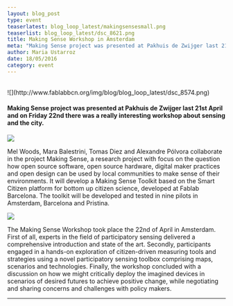 ```yaml
---
layout: blog_post
type: event
teaserlatest: blog_loop_latest/makingsensesmall.png
teaserlist: blog_loop_latest/dsc_8621.png
title: Making Sense Workshop in Amsterdam
meta: "Making Sense project was presented at Pakhuis de Zwijger last 21st April and on Friday 22nd there was a really interesting workshop about sensing and the city."
author: Maria Ustarroz
date: 18/05/2016
category: event
---
```



<br>
![](http://www.fablabbcn.org/img/blog/blog_loop_latest/dsc_8574.png)

#### Making Sense project was presented at Pakhuis de Zwijger last 21st April and on Friday 22nd there was a really interesting workshop about sensing and the city.

![](http://www.fablabbcn.org/img/blog/blog_loop_latest/dsc_8621.png)

Mel Woods, Mara Balestrini, Tomas Diez and Alexandre P&oacute;lvora collaborate in the project Making Sense, a research project with focus on the question how open source software, open source hardware, digital maker practices and open design can be used by local communities to make sense of their environments. It will develop a Making Sense Toolkit based on the Smart Citizen platform for bottom up citizen science, developed at Fablab Barcelona. The toolkit will be developed and tested in nine pilots in Amsterdam, Barcelona and Pristina.

![](http://www.fablabbcn.org/img/blog/blog_loop_latest/dsc_8659.png)

The Making Sense Workshop took place the 22nd of April in Amsterdam. First of all, experts in the field of participatory sensing delivered a comprehensive introduction and state of the art. Secondly, participants engaged in a hands-on exploration of citizen-driven measuring tools and strategies using a novel participatory sensing toolbox comprising maps, scenarios and technologies. Finally, the workshop concluded with a discussion on how we might critically deploy the imagined devices in scenarios of desired futures to achieve positive change, while negotiating and sharing concerns and challenges with policy makers.


---